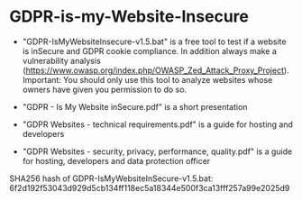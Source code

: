 # GDPR-is-my-Website-Insecure


- "GDPR-IsMyWebsiteInsecure-v1.5.bat" is a free tool to test if a website is inSecure and GDPR cookie compliance. In addition always make a vulnerability analysis (https://www.owasp.org/index.php/OWASP_Zed_Attack_Proxy_Project).
Important: You should only use this tool to analyze websites whose owners have given you permission to do so.

- "GDPR - Is My Website inSecure.pdf" is a short presentation

- "GDPR Websites - technical requirements.pdf" is a guide for hosting and developers

- "GDPR Websites - security, privacy, performance, quality.pdf" is a guide for hosting, developers and data protection officer


SHA256 hash of GDPR-IsMyWebsiteInSecure-v1.5.bat:
6f2d192f53043d929d5cb134ff118ec5a18344e500f3ca13fff257a99e2025d9
